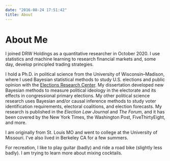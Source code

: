 ```yaml
---
date: "2016-08-24 17:51:42"
title: About
---
```


# About Me

I joined DRW Holdings as a quantitative researcher in October 2020.
I use statistics and machine learning to research financial markets and, some day, develop principled trading strategies.

I hold a Ph.D. in political science from the University of Wisconsin–Madison, where I used Bayesian statistical methods to study U.S. elections and public opinion with the [Elections Research Center](https://elections.wisc.edu/).
My dissertation developed new Bayesian methods to measure political ideology in the electorate and its effects in congressional primary elections.
My other political science research uses Bayesian and/or causal inference methods to study voter identification requirements, electoral coalitions, and election forecasts. 
My research is published in the _Election Law Journal_ and _The Forum_, and it has been covered by the New York Times, the Washington Post, FiveThirtyEight, and more.

I am originally from St. Louis MO and went to college at the University of Missouri.
I've also lived in Berkeley CA for a few summers.

For recreation, I like to play guitar (badly) and ride a road bike (slightly less badly).
I am trying to learn more about mixing cocktails.


